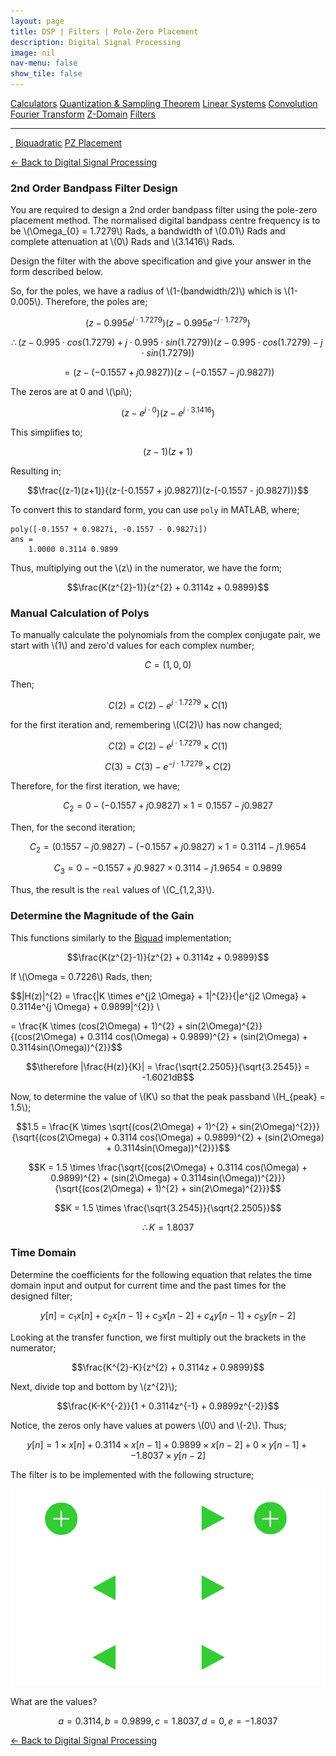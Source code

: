 ```yaml
---
layout: page
title: DSP | Filters | Pole-Zero Placement
description: Digital Signal Processing
image: nil
nav-menu: false
show_tile: false
---
```


<script type="text/javascript" id="MathJax-script" async
  src="https://cdn.jsdelivr.net/npm/mathjax@3/es5/tex-mml-chtml.js">
</script>
<script>
MathJax = {
  tex: {
    inlineMath: [['\\(', '\\)']]
  }
};
</script>

<a href="../calculators.html" class="button small">Calculators</a>
<a href="../sampling-theorem.html" class="button small">Quantization & Sampling Theorem</a>
<a href="../linear-systems.html" class="button small">Linear Systems</a>
<a href="../convolution.html" class="button small">Convolution</a>
<a href="../fourier-transform" class="button small">Fourier Transform</a>
<a href="../z-domain" class="button small">Z-Domain</a>
<a href="../filters" class="button special small">Filters</a>

<hr />

<a href="./" style="border-bottom: none;"><i class="icon fa-home">&nbsp;</i></a>
<a href="biquad.html" class="button small">Biquadratic</a>
<a href="pz-placement.html" class="button special small">PZ Placement</a>

<a href="/digital-signal-processing">&#x2190; Back to Digital Signal Processing</a>

### 2nd Order Bandpass Filter Design

You are required to design a 2nd order bandpass filter using the pole-zero placement method. The normalised digital bandpass centre frequency is to be \\(\Omega_{0} = 1.7279\\) Rads, a bandwidth of \\(0.01\\) Rads and complete attenuation at \\(0\\) Rads and \\(3.1416\\) Rads.

Design the filter with the above specification and give your answer in the form described below.

So, for the poles, we have a radius of \\(1-(bandwidth/2)\\) which is \\(1-0.005\\). Therefore, the poles are;

$$(z-0.995e^{j \cdot 1.7279})(z-0.995e^{-j \cdot 1.7279})$$

$$\therefore (z-0.995 \cdot cos(1.7279)+j \cdot 0.995 \cdot sin(1.7279))(z-0.995 \cdot cos(1.7279)-j \cdot sin(1.7279))$$

$$= (z-(-0.1557 + j0.9827))(z-(-0.1557 - j0.9827))$$

The zeros are at 0 and \\(\pi\\);

$$(z-e^{j \cdot 0})(z-e^{j \cdot 3.1416})$$

This simplifies to;

$$(z-1)(z+1)$$

Resulting in;

$$\frac{(z-1)(z+1)}{(z-(-0.1557 + j0.9827))(z-(-0.1557 - j0.9827))}$$

To convert this to standard form, you can use <code>poly</code> in MATLAB, where;

    poly([-0.1557 + 0.9827i, -0.1557 - 0.9827i])
    ans =
        1.0000 0.3114 0.9899

Thus, multiplying out the \\(z\\) in the numerator, we have the form;

$$\frac{K(z^{2}-1)}{z^{2} + 0.3114z + 0.9899}$$

### Manual Calculation of Polys

To manually calculate the polynomials from the complex conjugate pair, we start with \\(1\\) and zero'd values for each complex number;

$$C = (1,0,0)$$

Then;

$$C(2) = C(2) - e^{j \cdot 1.7279} \times C(1)$$

for the first iteration and, remembering \\(C(2)\\) has now changed;

$$C(2) = C(2) - e^{j \cdot 1.7279} \times C(1)$$

$$C(3) = C(3) - e^{-j \cdot 1.7279} \times C(2)$$

Therefore, for the first iteration, we have;

$$C_{2} = 0 - (-0.1557 + j0.9827) \times 1 = 0.1557 - j0.9827$$

Then, for the second iteration;

$$C_{2} = (0.1557 - j0.9827) - (-0.1557 + j0.9827) \times 1 = 0.3114 - j1.9654$$

$$C_{3} = 0 - -0.1557 + j0.9827 \times 0.3114 - j1.9654 = 0.9899$$

Thus, the result is the <code>real</code> values of \\(C_{1,2,3}\\).

### Determine the Magnitude of the Gain

This functions similarly to the <a href="biquad.html">Biquad</a> implementation;

$$\frac{K(z^{2}-1)}{z^{2} + 0.3114z + 0.9899}$$

If \\(\Omega = 0.7226\\) Rads, then;

$$|H(z)|^{2} = \frac{|K \times e^{j2 \Omega} + 1|^{2}}{|e^{j2 \Omega} + 0.3114e^{j \Omega} + 0.9899|^{2}} \\

= \frac{K \times (cos(2\Omega) + 1)^{2} + sin(2\Omega)^{2}}{(cos(2\Omega) + 0.3114 cos(\Omega) + 0.9899)^{2} + (sin(2\Omega) + 0.3114sin(\Omega))^{2}}$$

$$\therefore |\frac{H(z)}{K}| = \frac{\sqrt{2.2505}}{\sqrt{3.2545}} = -1.6021dB$$

Now, to determine the value of \\(K\\) so that the peak passband \\(H_{peak} = 1.5\\);

$$1.5 = \frac{K \times \sqrt{(cos(2\Omega) + 1)^{2} + sin(2\Omega)^{2}}}{\sqrt{(cos(2\Omega) + 0.3114 cos(\Omega) + 0.9899)^{2} + (sin(2\Omega) + 0.3114sin(\Omega))^{2}}}$$

$$K = 1.5 \times \frac{\sqrt{(cos(2\Omega) + 0.3114 cos(\Omega) + 0.9899)^{2} + (sin(2\Omega) + 0.3114sin(\Omega))^{2}}}{\sqrt{(cos(2\Omega) + 1)^{2} + sin(2\Omega)^{2}}}$$

$$K = 1.5 \times \frac{\sqrt{3.2545}}{\sqrt{2.2505}}$$

$$\therefore K = 1.8037$$

### Time Domain

Determine the coefficients for the following equation that relates the time domain input and output for current time and the past times for the designed filter;

$$y[n] = c_{1}x[n] + c_{2}x[n-1] + c_{3}x[n-2] + c_{4}y[n-1] + c_{5}y[n-2]$$

Looking at the transfer function, we first multiply out the brackets in the numerator;

$$\frac{K^{2}-K}{z^{2} + 0.3114z + 0.9899}$$

Next, divide top and bottom by \\(z^{2}\\);

$$\frac{K-K^{-2}}{1 + 0.3114z^{-1} + 0.9899z^{-2}}$$

Notice, the zeros only have values at powers \\(0\\) and \\(-2\\). Thus;

$$y[n] = 1 \times x[n] + 0.3114 \times x[n-1] + 0.9899 \times x[n-2] + 0 \times y[n-1] + -1.8037 \times y[n-2]$$

The filter is to be implemented with the following structure;

<img src="/assets/images/dsp/biquad.png" />

What are the values?

$$a = 0.3114, b = 0.9899, c = 1.8037, d = 0, e = -1.8037$$

<a href="/digital-signal-processing">&#x2190; Back to Digital Signal Processing</a>